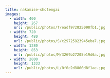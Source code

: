 ```yaml
---
title: nakamise-shotengai
images:
  - width: 400
    height: 267
    url: /public/photos/T/eadf972025090fb1.jpg
  - width: 720
    height: 480
    url: /public/photos/S/c29725823945eba7.jpg
  - width: 1280
    height: 853
    url: /public/photos/M/3269b27205e19d6a.jpg
  - width: 2000
    height: 1333
    url: /public/photos/L/0f0e2d8800d8f1ae.jpg
---
```

